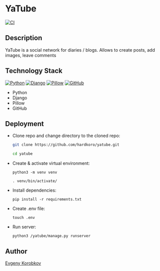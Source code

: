 # YaTube

[![CI](https://github.com/yandex-praktikum/hw05_final/actions/workflows/python-app.yml/badge.svg?branch=master)](https://github.com/yandex-praktikum/hw05_final/actions/workflows/python-app.yml)

## Description

YaTube is a social network for diaries / blogs. Allows to create posts, add images, leave comments

## Technology Stack

[![Python](https://img.shields.io/badge/-Python-464646??style=flat-square&logo=Python)](https://www.python.org/)
[![Django](https://img.shields.io/badge/-Django-464646??style=flat-square&logo=Django)](https://www.djangoproject.com/)
[![Pillow](https://img.shields.io/badge/-Pillow-464646??style=flat-square&logo=Python)](https://pillow.readthedocs.io/en/stable/)
[![GitHub](https://img.shields.io/badge/-GitHub-464646??style=flat-square&logo=GitHub)](https://github.com/)

- Python
- Django
- Pillow
- GitHub

## Deployment

- Clone repo and change directory to the cloned repo:

  ```bash
  git clone https://github.com/hardkoro/yatube.git
  ```

  ```bash
  cd yatube
  ```

- Create & activate virtual environment:

  ```
  python3 -m venv venv
  ```

  ```
  . venv/bin/activate/
  ```
  
- Install dependencies:

  ```
  pip install -r requirements.txt
  ```
  
- Create .env file:

  ```
  touch .env
  ```
  
- Run server:

  ```
  python3 /yatube/manage.py runserver
  ```

## Author 

[Evgeny Korobkov](https://github.com/hardkoro/)
